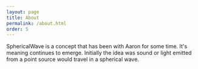 ```yaml
---
layout: page
title: About
permalink: /about.html
order: 5
---
```


SphericalWave is a concept that has been with Aaron for some time.
It's meaning continues to emerge.
Initially the idea was sound or light emitted from a point source would travel in a spherical wave.
